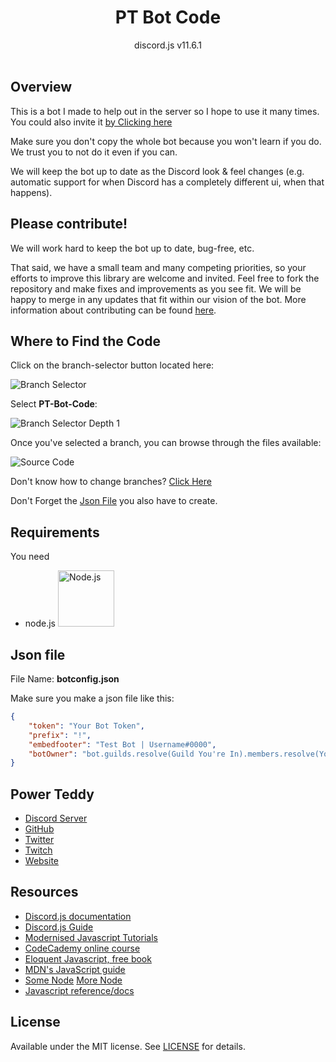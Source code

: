 <h1 align = "center">PT Bot Code</h1>

<div align = "center">
	discord.js v11.6.1
</div>

<div>&nbsp;</div>

## Overview
This is a bot I made to help out in the server so I hope to use it many times.  You could also invite it [by Clicking here](https://www.example.com)

Make sure you don't copy the whole bot because you won't learn if you do. We trust you to not do it even if you can.

We will keep the bot up to date as the Discord look & feel changes (e.g. automatic support for when Discord has a completely different ui, when that happens).

## Please contribute!
We will work hard to keep the bot up to date, bug-free, etc.

That said, we have a small team and many competing priorities, so your efforts to improve this library are welcome and invited.  Feel free to fork the repository and make fixes and improvements as you see fit.  We will be happy to merge in any updates that fit within our vision of the bot.  More information about contributing can be found [here](https://github.com/PowerTeddy/PT-Code-Help/blob/master/CONTRIBUTING.md).

## Where to Find the Code
Click on the branch-selector button located here:

![Branch Selector](https://imgur.com/a/S41GOXI)

<div>
    Select <b>PT-Bot-Code</b>:
</div>

![Branch Selector Depth 1](https://imgur.com/ADRRwqi)

Once you've selected a branch, you can browse through the files available:

![Source Code](https://imgur.com/ZRHYd92)

Don't know how to change branches? [Click Here](https://docs.github.com/en/github/administering-a-repository/viewing-branches-in-your-repository)

Don't Forget the [Json File](#json-file) you also have to create.

## Requirements

You need
- node.js
<a href = https://nodejs.org/en><img src = https://upload.wikimedia.org/wikipedia/commons/thumb/d/d9/Node.js_logo.svg/1280px-Node.js_logo.svg.png alt = "Node.js" width = 90 length = 180></a>

## Json file
<div>File Name: <b>botconfig.json</b></div>

Make sure you make a json file like this:
```json
{
    "token": "Your Bot Token",
    "prefix": "!",
    "embedfooter": "Test Bot | Username#0000",
    "botOwner": "bot.guilds.resolve(Guild You're In).members.resolve(Your User Id)"
}
```
## Power Teddy
- [Discord Server](https://discordapp.com/invite/YHw3JpZ)
- [GitHub](https://github.com/PowerTeddy)
- [Twitter](https://twitter.com/PowerTeddy1)
- [Twitch](https://twitch.tv/PowerTeddy)
- [Website](http://powerteddy.epizy.com)

## Resources
- [Discord.js documentation](https://discord.js.org)
- [Discord.js Guide](https://discordjs.guide)
- [Modernised Javascript Tutorials](https://www.javascript.info/)
- [CodeCademy online course](https://www.codecademy.com/learn/javascript)
- [Eloquent Javascript, free book](http://eloquentjavascript.net/)
- [MDN's JavaScript guide](https://developer.mozilla.org/en-US/docs/Web/JavaScript/Guide/Introduction)
- [Some Node](https://nodeschool.io/) [More Node](https://www.codeschool.com/courses/real-time-web-with-node-js)
- [Javascript reference/docs](https://developer.mozilla.org/en-US/docs/Web/JavaScript/Reference)

## License
Available under the MIT license. See [LICENSE](LICENSE) for details.
